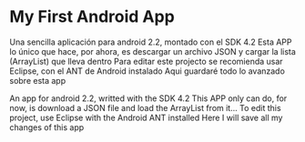 My First Android App
====================
Una sencilla aplicación para android 2.2, montado con el SDK 4.2
Esta APP lo único que hace, por ahora, es descargar un archivo JSON y cargar la lista (ArrayList) que lleva dentro
Para editar este projecto se recomienda usar Eclipse, con el ANT de Android instalado
Aqui guardaré todo lo avanzado sobre esta app

An app for android 2.2, writted with the SDK 4.2
This APP only can do, for now, is download a JSON file and load the ArrayList from it...
To edit this project, use Eclipse with the Android ANT installed
Here I will save all my changes of this app
